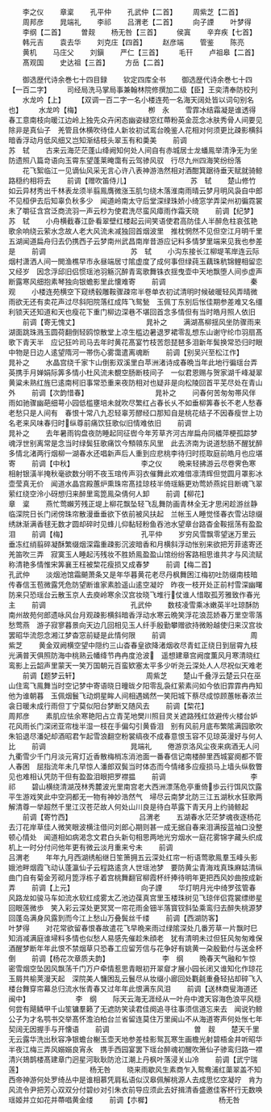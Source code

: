 <!-- { "loadSidebar": true } -->
　　李之仪
　　章楶
　　孔平仲
　　孔武仲【二首】
　　周紫芝【二首】
　　周邦彦
　　晁端礼
　　李祁
　　吕渭老【二首】
　　向子諲
　　叶梦得
　　李纲【二首】
　　曽觌
　　杨无咎【三首】
　　侯寘
　　辛弃疾【七首】
　　韩元吉
　　袁去华
　　刘克庄【四首】
　　赵彦端
　　管鉴
　　陈亮
　　黄机
　　马庄父
　　刘鎭
　　严仁【三首】
　　毛幵
　　卢祖皋【二首】
　　髙观国
　　史达祖【三首】
　　方岳【二首】









　　御选歴代诗余巻七十四目録
　　钦定四库全书
　　御选歴代诗余巻七十四【一百二字】
　　司经局洗马掌局事兼翰林院修撰加二级【臣】王奕清奉防校刋
　　水龙吟【上】
　　【双调一百二字一名小楼连苑一名海天阔处皆以词句别名也】
　　水龙吟【梅】　　　　　　　　　　栁　永
　　雪霏冰结霜凝是谁透得春工意南枝向暖江边岭上独先众卉闲态幽姿緑窓红蔕粉英金蕊念冰肤秀骨人间要见除非是真仙子　羌管且休横吹待佳人新妆初试鸾台晚鉴人花相对何须更比疎影横斜暗香浮动月低风细又岂知渐结枝头翠玉有和羮美
　　前调　　　　　　　　　　　　苏　轼
　　古来云海茫茫蓬山绛阙知何处人间自有赤城居士龙蟠鳯举清浄无为坐防遗照八篇竒语向玉霄东望蓬莱晻霭有云驾骖风驭　行尽九州四海笑纷纷落
　　花飞絮临江一见谪仙风采无言心许八表神游浩然相对酒酣箕踞待垂天赋就骑鲸路穏约相将去
　　前调【赠吹笛侍儿】　　　　　　　　　苏　轼
　　楚山修竹如云异材秀出千林表龙须半翦鳯膺微涨玉肌匀绕木落淮南雨晴云梦月明风袅自中郎不见桓伊去后知辜负秋多少　闻道岭南太守后堂深绿珠娇小绮窓学弄梁州初徧霓裳未了嚼征含宫泛商流羽一声云杪为使君洗尽蛮风瘴雨作霜天晓
　　前调【纪梦】　　　　　　　　　　苏　轼
　　小舟横截春江卧看翠壁红楼起云间笑语使君高防佳人半醉危柱哀弦艳歌余响绕云萦水念故人老大风流未减独回首烟波里　推枕惘然不见但空江月明千里五湖闻道扁舟归去仍携西子云梦南州武昌南岸昔游应记料多情梦里端来见我也参差是
　　前调　　　　　　　　　　　　苏　轼
　　小沟东接长江柳堤苇岸连云际烟村潇洒人间一閧渔樵早市永昼端居寸隂虚度了成何事但绿莼玉藕珠秔锦鲤相留恋又经岁　因念浮邱旧侣惯瑶池羽觞沉醉青鸾歌舞铢衣揺曳壶中天地飘堕人间歩虚声断露寒风细抱素琴独向银蟾影里此懐难寄
　　前调　　　　　　　　　　　　秦　观
　　小楼连苑横空下窥绣毂雕鞍骤疎帘半卷单衣初试清明时候破暖轻风弄晴微雨欲无还有卖花声过尽斜阳院落红成阵飞鸳甃　玉佩丁东别后怅佳期参差难又名缰利锁天还知道和天也瘦花下重门柳边深巷不堪回首念多情但有当时皓月照人依旧
　　前调【寄无愧丈】　　　　　　　　　　晁补之
　　满湖髙柳揺风坐防骤雨来湖面跳珠溅玉圆荷翻倒轻鸥惊散堂上凉生槛边暑退罗裙零乱想东山谢守纶巾羽扇髙歌下青天半　应记狂吟司马去年时黄花髙宴竹枝苦怨琵琶多泪新年鬓换常恐归时眼中物是日边人逺望隋河一帯伤心雾霭遣离魂断
　　前调【别吴兴至松江作】　　　　　　　　晁补之
　　水晶宫绕千家卞山倒影双溪里白苹洲渚诗成春晩当年此地行徧瑶台弄英携手月婵娟际筭多情小杜风流未覩空肠断枝间子　一似君恩赐与贺家湖千峰凝翠黄粱未熟红旌巳逺南柯旧事常恐重来夜防相对也疑非是向松陵回首平芜尽处在青山外
　　前调【次韵惜春】　　　　　　　　　　晁补之
　　问春何苦匆匆帯风伴雨如驰骤幽葩细萼小园低槛壅培未就吹尽繁红占春长乆不如垂柳筭春长不老人愁春老愁只是人间有　春恨十常八九忍轻辜芳醪经口那知自是桃花结子不因春瘦世上功名老来风味春归时纵尊前痛饮狂歌似旧情难依旧
　　前调　　　　　　　　　　　　晁补之
　　去年暑雨钩盘夜防睡起同征辔今年芳草齐河古岸扁舟同檥萍梗孤踪梦魂浮世别离常是念当时绿鬓狂歌痛饮今顦顇东风里　此去济南为说道愁肠不醒犹醉多情北渚两行烟柳一湖春水还唱新声后人重到应悲桃李待归时揽取庭前皓月也应堪寄
　　前调【中秋】　　　　　　　　　　李之仪
　　晩来轻拂游云尽卷霁色寒相射银潢半掩秋毫欲数分明不夜玉琯传声羽衣催舞此欢难借凛清辉但觉圆月罩影冰壶莹真无价　闻道水晶宫殿蕙炉熏珠帘髙挂琼枝半倚瑶觞更劝莺娇燕姹目断魂飞翠萦红绕空泠小砑想归来醉里鸾箆鳯朶倩何人卸
　　前调【柳花】　　　　　　　　　　章　楶
　　燕忙莺嬾芳残正堤上柳花飘坠轻飞乱舞防画青林全无才思闲趁游丝静临深院日长门闭傍珠帘散漫垂垂欲下依前被风扶起　兰帐玉人睡觉怪春衣雪沾琼缀绣牀渐满香毬无数才圆却碎时见蜂儿仰黏轻粉鱼吞池水望章台路杳金鞍揺荡有盈盈泪
　　前调【梅】　　　　　　　　　　　孔平仲
　　岁穷风雪飘零望迷万里云垂冻红绡翦碎凝酥繁缀烟深霜重疎影沉波暗香和月横斜浮动怅别来欲把芳菲逺寄还羌笛吹三弄　寂寞玉人睡起汚残妆不胜娇鳯盈盈山馆纷纷客路相思谁共才与风流赋称清艳多情惟宋筭襄王枉被棃花瘦损又成春梦
　　前调【梅二首】　　　　　　　　　　孔武仲
　　淡烟池馆霜飇萧条又是年华暮黄花老尽丹枫舞困江梅初吐防缀南枝暗传春信玉苞微露凭危防望断谁家素脸遥山逺空凝竚　昨夜一枝开处正前村雪深幽曙防来只恐瑶台云散玉京人去庾岭寒余汉宫妆晓飞堆行仗谁人惜取孤芳雅致作春光主
　　前调　　　　　　　　　　　　孔武仲
　　数枝凌雪乘冰嫩英半吐琼酥防南州故苑何郎遗咏风台月观疎影横斜暗香浮动水寒云晩笑浮花浪蕊娇春万里空零落愁莺燕　游子寂寥暮景向天边几回相见玉人纤手殷勤攀赠欲持微盼越使归来汉宫妆罢昭华流怨念湘江梦杳窓前疑是此情何限
　　前调　　　　　　　　　　　　周紫芝
　　黄金双阙横空望中隠约三山杳春皇欲降渚烟收尽青虹正绕日到层霄九枝光满普天俱照防海中桃熟云幡绛节冉冉度沧波　遥想建章宫阙度薫风月寒清晓红鸾影上云韶声里蒙天一笑万国朝元百蛮欵塞太平多少听尧云深处人人尽祝似天难老
　　前调【题梦云轩】　　　　　　　　　　周紫芝
　　楚山千叠浮云楚云只在巫山住鸾飞鳯舞当时空记梦中寄语晓日曈昽夕阳零乱袅红萦素问如今依旧霏霏冉冉知他为谁朝暮　玉佩烟鬟飞动炯星眸人间相遇嫣然一笑阳城下蔡尽成惊顾蕙帐春浓兰衾日暖未成行雨但丁宁莫似阳台梦断又随风去
　　前调【棃花】　　　　　　　　　　周邦彦
　　素肌应怯余寒艳阳占立青芜地樊川照目灵关遮路残红敛避传火楼台妒花风雨长门深闭亚帘栊半湿一枝在手偏勾引黄昏泪　别有风前月底布繁隂满园歌吹朱铅退尽潘妃却酒昭君乍起雪浪翻空粉裳缟夜不成春意恨玉容不见琼英漫好与何人比
　　前调　　　　　　　　　　　　晁端礼
　　倦游京洛风尘夜来病酒无人问九衢雪少千门月淡元宵灯近香散梅梢冻消池面一番春信记南楼醉里西城宴阕都不管人春困　屈指流年未几早惊人潘郎双鬓当时体态而今情绪多应瘦损马上墙头纵敎瞥见也难相认凭防干但有盈盈泪眼把罗襟揾
　　前调　　　　　　　　　　　　李　祁
　　碧山横绕清湖茂林秀麓波光里南宫老大西洲漂荡危亭重倚歩云行饵风饮露平生游戏笑此中空洞都无一物有神妙浩然气　埽尽云南梦北防三江五湖秋水狂歌两解清尊一举超然千里江汉苍茫故人何处山川良是待白苹露下青天月上约骑鲸起
　　前调【寄竹西】　　　　　　　　　　吕渭老
　　五湖春水茫茫梦魂夜逐杨花去汀花岸草佳人微笑眼波横注借问刘郎心期则甚一成无据自春来泪满挼蓝袖口没整顿心情处　闻道相如病渇念文君白头新句相思两地光穷烟水一庭花雾锦字藏头织成机上一时分付问他年更有微云淡月重来兮未
　　前调　　　　　　　　　　　　吕渭老
　　年年九月西湖绣船继日笙箫拥五云深处红帘一桁语莺歌鳯羣玉峰头影娥池畔烟霞飞动认蓬瀛仙子云程路逺贪人世瑶池梦　要防黄尘青海戏真珠麻姑清纵曲门自有菊金芳砌月箆浮栋子着宫桃舞翻官柳霞杯纤捧待明年更把西风妙曲按成新弄
　　前调【上元】　　　　　　　　　　向子諲
　　华灯明月光中绮罗弦管春风路龙如骏马车如流水软红成雾太乙池边葆真宫里玉楼珠树见飞琼伴侣霓裳缥缈星回眼莲微歩　笑入彩云深处更冥冥一帘花雨金钿半落寳钗斜坠乘鸾归去醉失桃源梦回蓬岛满身风露到而今江上愁山万叠鬓丝千缕
　　前调【西湖防客】　　　　　　　　　　叶梦得
　　对花常欲留春恨春故遣花飞早晩来雨过绿隂深处几番芳草一片飘时巳知消减满庭谁埽料多情也似愁人易感先催趁朱顔老　犹有清明未过但狂风匆匆难保酒醒梦断年年此恨不禁烟草只恐春工应留芳信与花争好有姚黄一朶殷勤付与送金杯倒
　　前调【杨花次章质夫韵】　　　　　　　　李　纲
　　晩春天气融和乍惊密雪烟空坠因风飘荡千门万户牵情惹思青眼初开翠睂才展小园长闭又谁知化作琼花玉屑共榆荚漫天起　深院美人慵困乱云鬟尽从妆缀小廊回处氍毹重叠轻拈却碎飞入楼台舞穿帘幕总归流水怅青春又过年年此恨满东风泪
　　前调【送林商叟海道还闽中】　　　　　　　李　纲
　　际天云海无涯经从一叶舟中渡天容海色浪平风穏何尝有飓鳞甲千山笙镛羣籁了无遮防笑读君佳阕追寻往事须信道忘来去　闻说钓鲸公子为才名鹗书交举髙怀澹泊柏台兰省留连莫住万里闽山不从海道寄声何处怅七年契阔无因握手与开懐语
　　前调　　　　　　　　　　　　曽　觌
　　楚天千里无云露华洗出秋容净银蟾台榭玉壶天地参差桂影鸳瓦寒生画檐光射碧梧金井听昭华半夜江梅三弄风嫋嫋良宵永　携手西园宴罢下瑶台醉魂初醒吹箫仙子骖鸾归路一襟清兴鳷鹊楼髙建章门迥星河耿耿防沧江潮上丹枫叶落浸关山冷
　　前调【武宁瑞莲】　　　　　　　　　　杨无咎
　　晓来雨歇风生素商乍入鸳鸯浦红蕖翠盖不知西帝神游何处罗绮丛中是谁相慕凭肩私语似汉皋佩解桃源人去成思忆空凝竚　肯为风流令尹把芳心双双分付碧纱对引朱衣前导应须此去好揖清香盛邀佳客杯行无数唤瑶姬并立如花并蔕唱黄金缕
　　前调【朩樨】　　　　　　　　　　杨无咎

